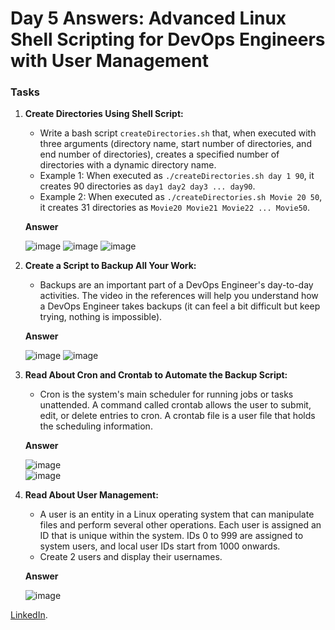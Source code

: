 
# Day 5 Answers: Advanced Linux Shell Scripting for DevOps Engineers with User Management

### Tasks

1. **Create Directories Using Shell Script:**
   - Write a bash script `createDirectories.sh` that, when executed with three arguments (directory name, start number of directories, and end number of directories), creates a specified number of directories with a dynamic directory name.
   - Example 1: When executed as `./createDirectories.sh day 1 90`, it creates 90 directories as `day1 day2 day3 ... day90`.
   - Example 2: When executed as `./createDirectories.sh Movie 20 50`, it creates 31 directories as `Movie20 Movie21 Movie22 ... Movie50`.

   **Answer**
   
   ![image](https://github.com/Bhavin213/90DaysOfDevOps/blob/master/2024/day05/image/task%201.png)
   ![image](https://github.com/Bhavin213/90DaysOfDevOps/blob/master/2024/day05/image/task%201-2.png)
   ![image](https://github.com/Bhavin213/90DaysOfDevOps/blob/master/2024/day05/image/task%201-3.png)   

2. **Create a Script to Backup All Your Work:**
   - Backups are an important part of a DevOps Engineer's day-to-day activities. The video in the references will help you understand how a DevOps Engineer takes backups (it can feel a bit difficult but keep trying, nothing is impossible).

   **Answer**
   
   ![image](https://github.com/Bhavin213/90DaysOfDevOps/blob/master/2024/day05/image/task%202.png)
   ![image](https://github.com/Bhavin213/90DaysOfDevOps/blob/master/2024/day05/image/task%202-1.png)

3. **Read About Cron and Crontab to Automate the Backup Script:**
   - Cron is the system's main scheduler for running jobs or tasks unattended. A command called crontab allows the user to submit, edit, or delete entries to cron. A crontab file is a user file that holds the scheduling information.

   **Answer**
   
   ![image](https://github.com/Bhavin213/90DaysOfDevOps/blob/master/2024/day05/image/task%203.png)   
   ![image](https://github.com/Bhavin213/90DaysOfDevOps/blob/master/2024/day05/image/task%203-1.png) 

4. **Read About User Management:**
   - A user is an entity in a Linux operating system that can manipulate files and perform several other operations. Each user is assigned an ID that is unique within the system. IDs 0 to 999 are assigned to system users, and local user IDs start from 1000 onwards.
   - Create 2 users and display their usernames.

   **Answer**
   
   ![image](https://github.com/Bhavin213/90DaysOfDevOps/blob/master/2024/day05/image/task%204.png)

[LinkedIn](https://www.linkedin.com/in/bhavin-savaliya/).
